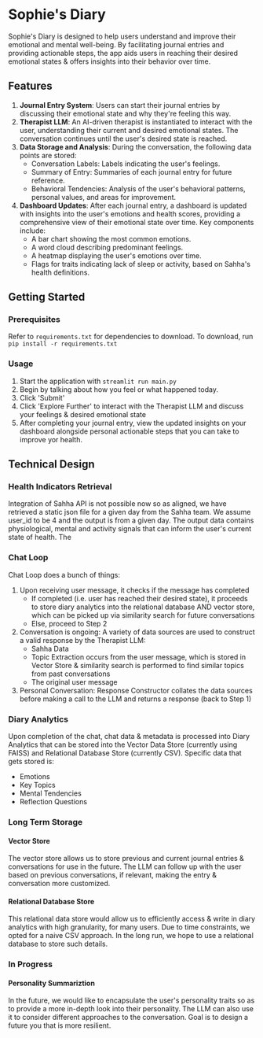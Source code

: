 # Sophie's Diary
Sophie's Diary is designed to help users understand and improve their emotional and mental well-being. By facilitating journal entries and providing actionable steps, the app aids users in reaching their desired emotional states & offers insights into their behavior over time.

## Features
1. **Journal Entry System**: Users can start their journal entries by discussing their emotional state and why they're feeling this way.
2. **Therapist LLM**: An AI-driven therapist is instantiated to interact with the user, understanding their current and desired emotional states. The conversation continues until the user's desired state is reached.
3. **Data Storage and Analysis**: During the conversation, the following data points are stored:
    - Conversation Labels: Labels indicating the user's feelings.
    - Summary of Entry: Summaries of each journal entry for future reference.
    - Behavioral Tendencies: Analysis of the user's behavioral patterns, personal values, and areas for improvement.
4. **Dashboard Updates**: After each journal entry, a dashboard is updated with insights into the user's emotions and health scores, providing a comprehensive view of their emotional state over time. Key components include:
    - A bar chart showing the most common emotions.
    - A word cloud describing predominant feelings.
    - A heatmap displaying the user's emotions over time.
    - Flags for traits indicating lack of sleep or activity, based on Sahha's health definitions.

## Getting Started

### Prerequisites
Refer to `requirements.txt` for dependencies to download. To download, run `pip install -r requirements.txt`

### Usage
1. Start the application with `streamlit run main.py`
2. Begin by talking about how you feel or what happened today.
3. Click 'Submit'
4. Click 'Explore Further' to interact with the Therapist LLM and discuss your feelings & desired emotional state
5. After completing your journal entry, view the updated insights on your dashboard alongside personal actionable steps that you can take to improve yor health.

## Technical Design

### Health Indicators Retrieval

Integration of Sahha API is not possible now so as aligned, we have retrieved a static json file for a given day from the Sahha team. We assume user_id to be 4 and the output is from a given day. The output data contains physiological, mental and activity signals that can inform the user's current state of health. The

### Chat Loop

Chat Loop does a bunch of things:
1. Upon receiving user message, it checks if the message has completed
    - If completed (i.e. user has reached their desired state), it proceeds to store diary analytics into the relational database AND vector store, which can be picked up via similarity search for future conversations
    - Else, proceed to Step 2
2. Conversation is ongoing: A variety of data sources are used to construct a valid response by the Therapist LLM:
    - Sahha Data
    - Topic Extraction occurs from the user message, which is stored in Vector Store & similarity search is performed to find similar topics from past conversations
    - The original user message
3. Personal Conversation: Response Constructor collates the data sources before making a call to the LLM and returns a response (back to Step 1)


### Diary Analytics

Upon completion of the chat, chat data & metadata is processed into Diary Analytics that can be stored into the Vector Data Store (currently using FAISS) and Relational Database Store (currently CSV). Specific data that gets stored is:

- Emotions
- Key Topics
- Mental Tendencies
- Reflection Questions

### Long Term Storage

#### Vector Store

The vector store allows us to store previous and current journal entries & conversations for use in the future. The LLM can follow up with the user based on previous conversations, if relevant, making the entry & conversation more customized.

#### Relational Database Store

This relational data store would allow us to efficiently access & write in diary analytics with high granularity, for many users. Due to time constraints, we opted for a naive CSV approach. In the long run, we hope to use a relational database to store such details.

### In Progress

#### Personality Summariztion

In the future, we would like to encapsulate the user's personality traits so as to provide a more in-depth look into their personality. The LLM can also use it to consider different approaches to the conversation. Goal is to design a future you that is more resilient.